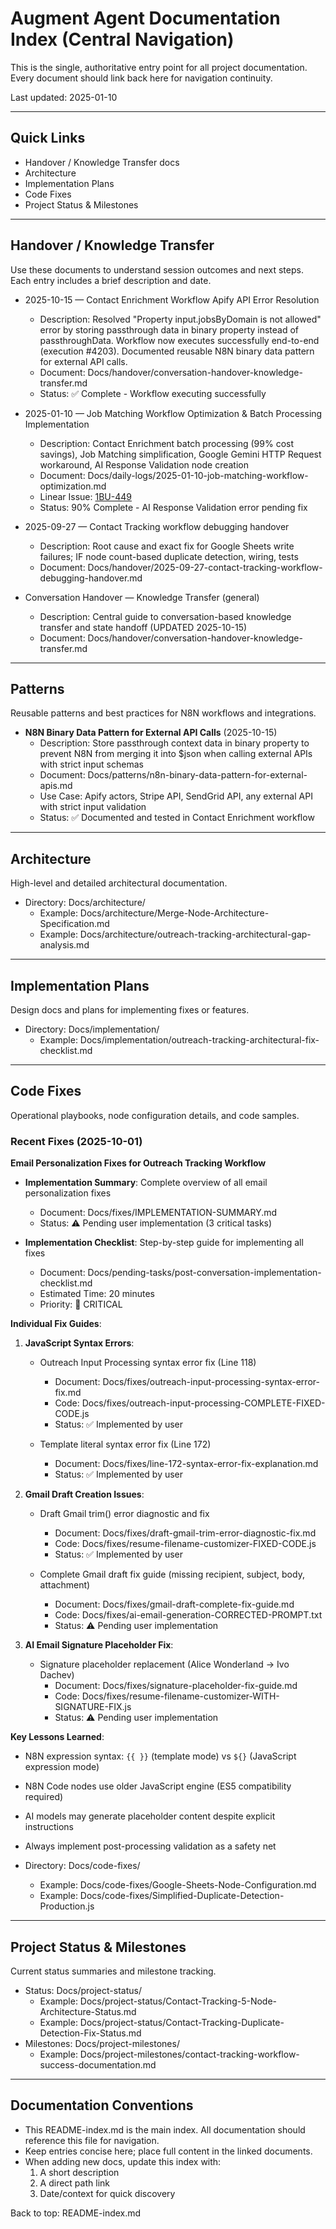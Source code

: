 # Augment Agent Documentation Index (Central Navigation)

This is the single, authoritative entry point for all project documentation. Every document should link back here for navigation continuity.

Last updated: 2025-01-10

---

## Quick Links
- Handover / Knowledge Transfer docs
- Architecture
- Implementation Plans
- Code Fixes
- Project Status & Milestones

---

## Handover / Knowledge Transfer
Use these documents to understand session outcomes and next steps. Each entry includes a brief description and date.

- 2025-10-15 — Contact Enrichment Workflow Apify API Error Resolution
  - Description: Resolved "Property input.jobsByDomain is not allowed" error by storing passthrough data in binary property instead of passthroughData. Workflow now executes successfully end-to-end (execution #4203). Documented reusable N8N binary data pattern for external API calls.
  - Document: Docs/handover/conversation-handover-knowledge-transfer.md
  - Status: ✅ Complete - Workflow executing successfully

- 2025-01-10 — Job Matching Workflow Optimization & Batch Processing Implementation
  - Description: Contact Enrichment batch processing (99% cost savings), Job Matching simplification, Google Gemini HTTP Request workaround, AI Response Validation node creation
  - Document: Docs/daily-logs/2025-01-10-job-matching-workflow-optimization.md
  - Linear Issue: [1BU-449](https://linear.app/1builder/issue/1BU-449/continue-job-matching-workflow-implementation-ai-response-validation)
  - Status: 90% Complete - AI Response Validation error pending fix

- 2025-09-27 — Contact Tracking workflow debugging handover
  - Description: Root cause and exact fix for Google Sheets write failures; IF node count-based duplicate detection, wiring, tests
  - Document: Docs/handover/2025-09-27-contact-tracking-workflow-debugging-handover.md

- Conversation Handover — Knowledge Transfer (general)
  - Description: Central guide to conversation-based knowledge transfer and state handoff (UPDATED 2025-10-15)
  - Document: Docs/handover/conversation-handover-knowledge-transfer.md

---

## Patterns
Reusable patterns and best practices for N8N workflows and integrations.

- **N8N Binary Data Pattern for External API Calls** (2025-10-15)
  - Description: Store passthrough context data in binary property to prevent N8N from merging it into $json when calling external APIs with strict input schemas
  - Document: Docs/patterns/n8n-binary-data-pattern-for-external-apis.md
  - Use Case: Apify actors, Stripe API, SendGrid API, any external API with strict input validation
  - Status: ✅ Documented and tested in Contact Enrichment workflow

---

## Architecture
High-level and detailed architectural documentation.

- Directory: Docs/architecture/
  - Example: Docs/architecture/Merge-Node-Architecture-Specification.md
  - Example: Docs/architecture/outreach-tracking-architectural-gap-analysis.md

---

## Implementation Plans
Design docs and plans for implementing fixes or features.

- Directory: Docs/implementation/
  - Example: Docs/implementation/outreach-tracking-architectural-fix-checklist.md

---

## Code Fixes
Operational playbooks, node configuration details, and code samples.

### Recent Fixes (2025-10-01)
**Email Personalization Fixes for Outreach Tracking Workflow**

- **Implementation Summary**: Complete overview of all email personalization fixes
  - Document: Docs/fixes/IMPLEMENTATION-SUMMARY.md
  - Status: ⚠️ Pending user implementation (3 critical tasks)

- **Implementation Checklist**: Step-by-step guide for implementing all fixes
  - Document: Docs/pending-tasks/post-conversation-implementation-checklist.md
  - Estimated Time: 20 minutes
  - Priority: 🔴 CRITICAL

**Individual Fix Guides**:
1. **JavaScript Syntax Errors**:
   - Outreach Input Processing syntax error fix (Line 118)
     - Document: Docs/fixes/outreach-input-processing-syntax-error-fix.md
     - Code: Docs/fixes/outreach-input-processing-COMPLETE-FIXED-CODE.js
     - Status: ✅ Implemented by user

   - Template literal syntax error fix (Line 172)
     - Document: Docs/fixes/line-172-syntax-error-fix-explanation.md
     - Status: ✅ Implemented by user

2. **Gmail Draft Creation Issues**:
   - Draft Gmail trim() error diagnostic and fix
     - Document: Docs/fixes/draft-gmail-trim-error-diagnostic-fix.md
     - Code: Docs/fixes/resume-filename-customizer-FIXED-CODE.js
     - Status: ✅ Implemented by user

   - Complete Gmail draft fix guide (missing recipient, subject, body, attachment)
     - Document: Docs/fixes/gmail-draft-complete-fix-guide.md
     - Code: Docs/fixes/ai-email-generation-CORRECTED-PROMPT.txt
     - Status: ⚠️ Pending user implementation

3. **AI Email Signature Placeholder Fix**:
   - Signature placeholder replacement (Alice Wonderland → Ivo Dachev)
     - Document: Docs/fixes/signature-placeholder-fix-guide.md
     - Code: Docs/fixes/resume-filename-customizer-WITH-SIGNATURE-FIX.js
     - Status: ⚠️ Pending user implementation

**Key Lessons Learned**:
- N8N expression syntax: `{{ }}` (template mode) vs `${}` (JavaScript expression mode)
- N8N Code nodes use older JavaScript engine (ES5 compatibility required)
- AI models may generate placeholder content despite explicit instructions
- Always implement post-processing validation as a safety net

- Directory: Docs/code-fixes/
  - Example: Docs/code-fixes/Google-Sheets-Node-Configuration.md
  - Example: Docs/code-fixes/Simplified-Duplicate-Detection-Production.js

---

## Project Status & Milestones
Current status summaries and milestone tracking.

- Status: Docs/project-status/
  - Example: Docs/project-status/Contact-Tracking-5-Node-Architecture-Status.md
  - Example: Docs/project-status/Contact-Tracking-Duplicate-Detection-Fix-Status.md
- Milestones: Docs/project-milestones/
  - Example: Docs/project-milestones/contact-tracking-workflow-success-documentation.md

---

## Documentation Conventions
- This README-index.md is the main index. All documentation should reference this file for navigation.
- Keep entries concise here; place full content in the linked documents.
- When adding new docs, update this index with:
  1) A short description
  2) A direct path link
  3) Date/context for quick discovery

Back to top: README-index.md

